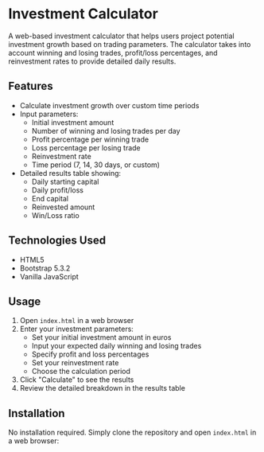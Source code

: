 # Investment Calculator

A web-based investment calculator that helps users project potential investment growth based on trading parameters. The calculator takes into account winning and losing trades, profit/loss percentages, and reinvestment rates to provide detailed daily results.

## Features

- Calculate investment growth over custom time periods
- Input parameters:
  - Initial investment amount
  - Number of winning and losing trades per day
  - Profit percentage per winning trade
  - Loss percentage per losing trade
  - Reinvestment rate
  - Time period (7, 14, 30 days, or custom)
- Detailed results table showing:
  - Daily starting capital
  - Daily profit/loss
  - End capital
  - Reinvested amount
  - Win/Loss ratio

## Technologies Used

- HTML5
- Bootstrap 5.3.2
- Vanilla JavaScript

## Usage

1. Open `index.html` in a web browser
2. Enter your investment parameters:
   - Set your initial investment amount in euros
   - Input your expected daily winning and losing trades
   - Specify profit and loss percentages
   - Set your reinvestment rate
   - Choose the calculation period
3. Click "Calculate" to see the results
4. Review the detailed breakdown in the results table

## Installation

No installation required. Simply clone the repository and open `index.html` in a web browser: 